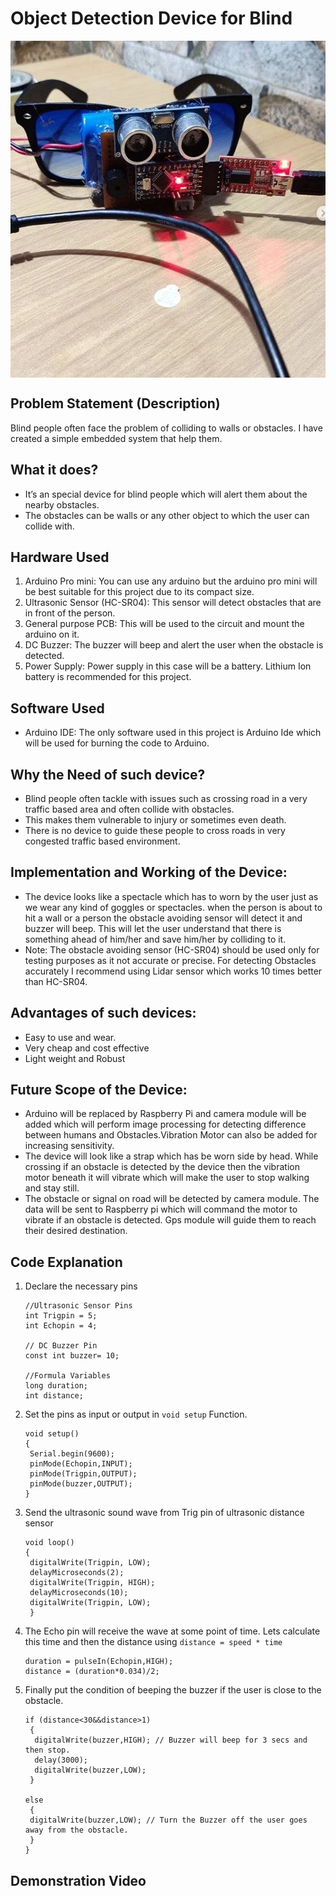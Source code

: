 # Object Detection Device for Blind 
<img align="center" width="563" height="539" src="https://github.com/varun7860/Arduino-projects/blob/master/Frame%20for%20%20the%20Blind/Images/Obstacle%20Detection%20Device%20for%20the%20Blind.jpg"> 

## Problem Statement (Description) 
Blind people often face the problem of colliding to walls or obstacles. I have created a simple embedded system that help them.

## What it does?

- It’s an special device for blind people which will alert them about the nearby obstacles.
- The obstacles can be walls or any other object to which the user can collide with.

## Hardware Used

1. Arduino Pro mini: You can use any arduino but the arduino pro mini will be best suitable for this project due to its compact size.
2. Ultrasonic Sensor (HC-SR04): This sensor will detect obstacles that are in front of the person.
3. General purpose PCB: This will be used to the circuit and mount the arduino on it.
4. DC Buzzer: The buzzer will beep and alert the user when the obstacle is detected.
5. Power Supply: Power supply in this case will be a battery. Lithium Ion battery is recommended for this project.

## Software Used
- Arduino IDE: The only software used in this project is Arduino Ide which will be used for burning the code to Arduino.

## Why the Need of such device?

- Blind people often tackle with issues such as crossing road in a very traffic based area and often collide with obstacles.
- This makes them vulnerable to injury or sometimes even death.
- There is no device to guide these people to cross roads in very congested traffic based environment.

## Implementation and Working of the Device:
- The device looks like a spectacle which has to worn by the user just as we wear any kind of goggles or spectacles.
when the person is about to hit a wall or a person the obstacle avoiding sensor will detect it and buzzer will beep.
This will let the user understand that there is something ahead of him/her and save him/her by colliding to it.
 - Note: The obstacle avoiding sensor (HC-SR04) should be used only for testing purposes as it not accurate or precise. For detecting Obstacles accurately I recommend using Lidar sensor which works 10 times better than HC-SR04.

## Advantages of such devices:

- Easy to use and wear.
- Very cheap and cost effective
- Light weight and Robust

## Future Scope of the Device:
- Arduino will be replaced by Raspberry Pi and camera module will be added which will perform image processing for detecting difference between humans and Obstacles.Vibration   Motor can also be added for increasing sensitivity.
- The device will look like a strap which has be worn side by head.
While crossing if an obstacle is detected by the device then the vibration motor beneath it will vibrate which will make the user to stop walking and stay still.
- The obstacle or signal on road will be detected by camera module. The data will be sent to Raspberry pi which will command the motor to vibrate if an obstacle is detected. Gps module will guide them to reach their desired destination.

## Code Explanation

1. Declare the necessary pins
   ```
   //Ultrasonic Sensor Pins
   int Trigpin = 5; 
   int Echopin = 4; 
   
   // DC Buzzer Pin
   const int buzzer= 10;
   
   //Formula Variables
   long duration;
   int distance;
   ```
2. Set the pins as input or output in `void setup` Function.
   ```
   void setup() 
   {
    Serial.begin(9600);
    pinMode(Echopin,INPUT);
    pinMode(Trigpin,OUTPUT);
    pinMode(buzzer,OUTPUT);
   }
   ```
3. Send the ultrasonic sound wave from Trig pin of ultrasonic distance sensor

    ```
    void loop()
    {
     digitalWrite(Trigpin, LOW);
     delayMicroseconds(2);
     digitalWrite(Trigpin, HIGH);
     delayMicroseconds(10);
     digitalWrite(Trigpin, LOW);
     }
    ```
  
4. The Echo pin will receive the wave at some point of time. Lets calculate this time and then the distance using `distance = speed * time`
    ```
    duration = pulseIn(Echopin,HIGH);
    distance = (duration*0.034)/2;
    ```

5. Finally put the condition of beeping the buzzer if the user is close to the obstacle.
   ```   
   if (distance<30&&distance>1)
    {
     digitalWrite(buzzer,HIGH); // Buzzer will beep for 3 secs and then stop.
     delay(3000);
     digitalWrite(buzzer,LOW);
    }

   else
    {
    digitalWrite(buzzer,LOW); // Turn the Buzzer off the user goes away from the obstacle.
    }
   }
   ```
   
## Demonstration Video
